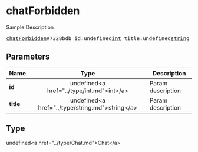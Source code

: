 # chatForbidden

Sample Description

<pre>
<a href="../constructor/chatForbidden.md">chatForbidden</a>#7328bdb id:undefined<a href="../type/int.md">int</a> title:undefined<a href="../type/string.md">string</a> = undefined<a href="../type/Chat.md">Chat</a>;
</pre>

## Parameters

| Name | Type | Description |
|------|:----:|-------------|
| **id** | undefined&lt;a href=&#34;../type/int.md&#34;&gt;int&lt;/a&gt; | Param description |
| **title** | undefined&lt;a href=&#34;../type/string.md&#34;&gt;string&lt;/a&gt; | Param description |

## Type

undefined&lt;a href=&#34;../type/Chat.md&#34;&gt;Chat&lt;/a&gt;
